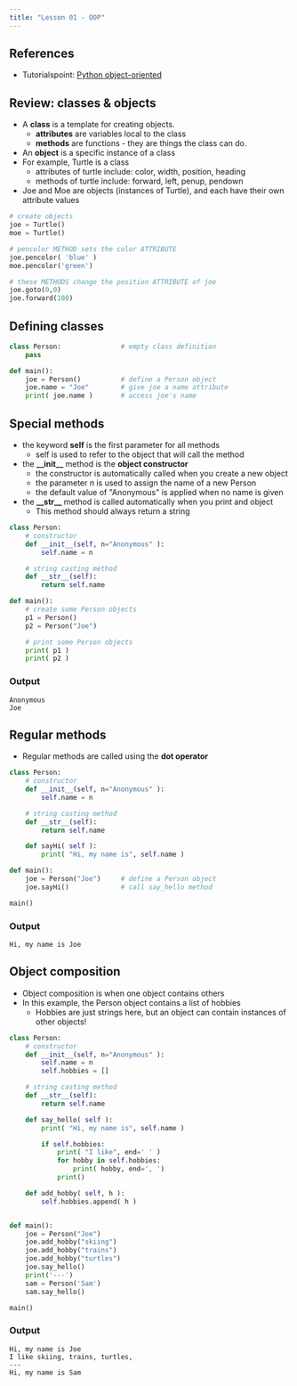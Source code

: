 ```yaml
---
title: "Lesson 01 - OOP"
---
```


## References

- Tutorialspoint: [Python object-oriented](http://www.tutorialspoint.com/python/python_classes_objects.htm)

## Review: classes & objects

- A **class** is a template for creating objects.
    - **attributes** are variables local to the class
    - **methods** are functions - they are things the class can do.
- An **object** is a specific instance of a class
- For example, Turtle is a class
    - attributes of turtle include: color, width, position, heading
    - methods of turtle include: forward, left, penup, pendown
- Joe and Moe are objects (instances of Turtle), and each have their own attribute values

```python
# create objects
joe = Turtle()
moe = Turtle()

# pencolor METHOD sets the color ATTRIBUTE
joe.pencolor( 'blue' )
moe.pencolor('green')

# these METHODS change the position ATTRIBUTE of joe
joe.goto(0,0)
joe.forward(100)
```

## Defining classes

```python
class Person:               # empty class definition
    pass

def main():
    joe = Person()          # define a Person object
    joe.name = "Joe"        # give joe a name attribute
    print( joe.name )       # access joe's name
```

## Special methods

- the keyword **self** is the first parameter for all methods
    - self is used to refer to the object that will call the method
- the **\_\_init\_\_** method is the **object constructor**
    - the constructor is automatically called when you create a new object
    - the parameter *n* is used to assign the name of a new Person
    - the default value of "Anonymous" is applied when no name is given
- the **\_\_str\_\_** method is called automatically when you print and object
    - This method should always return a string

```python
class Person:
    # constructor
    def __init__(self, n="Anonymous" ):
        self.name = n

    # string casting method
    def __str__(self):
        return self.name

def main():
    # create some Person objects
    p1 = Person()
    p2 = Person("Joe")

    # print some Person objects
    print( p1 )
    print( p2 )
```

### Output
```
Anonymous
Joe
```

## Regular methods

- Regular methods are called using the **dot operator**

```python
class Person:
    # constructor
    def __init__(self, n="Anonymous" ):
        self.name = n

    # string casting method
    def __str__(self):
        return self.name

    def sayHi( self ):
        print( "Hi, my name is", self.name )

def main():
    joe = Person("Joe")     # define a Person object
    joe.sayHi()             # call say_hello method

main()
```

### Output
```
Hi, my name is Joe
```

## Object composition
- Object composition is when one object contains others
- In this example, the Person object contains a list of hobbies
    - Hobbies are just strings here, but an object can contain instances of other objects!

```python
class Person:
    # constructor
    def __init__(self, n="Anonymous" ):
        self.name = n
        self.hobbies = []

    # string casting method
    def __str__(self):
        return self.name

    def say_hello( self ):
        print( "Hi, my name is", self.name )

        if self.hobbies:
            print( "I like", end=' ' )
            for hobby in self.hobbies:
                print( hobby, end=', ')
            print()

    def add_hobby( self, h ):
        self.hobbies.append( h )


def main():
    joe = Person("Joe")
    joe.add_hobby("skiing")
    joe.add_hobby("trains")
    joe.add_hobby("turtles")
    joe.say_hello()
    print('---')
    sam = Person('Sam')
    sam.say_hello()

main()
```

### Output
```
Hi, my name is Joe
I like skiing, trains, turtles,
---
Hi, my name is Sam
```
